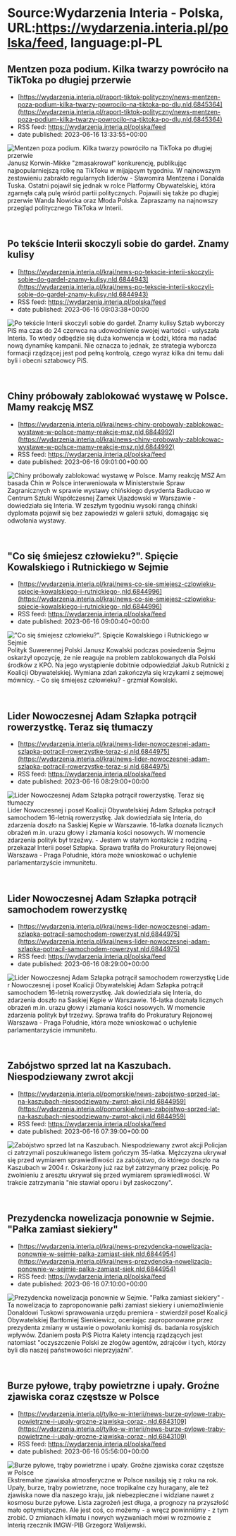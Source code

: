 # Source:Wydarzenia Interia - Polska, URL:https://wydarzenia.interia.pl/polska/feed, language:pl-PL

## Mentzen poza podium. Kilka twarzy powróciło na TikToka po długiej przerwie
 - [https://wydarzenia.interia.pl/raport-tiktok-polityczny/news-mentzen-poza-podium-kilka-twarzy-powrocilo-na-tiktoka-po-dlu,nId,6845364](https://wydarzenia.interia.pl/raport-tiktok-polityczny/news-mentzen-poza-podium-kilka-twarzy-powrocilo-na-tiktoka-po-dlu,nId,6845364)
 - RSS feed: https://wydarzenia.interia.pl/polska/feed
 - date published: 2023-06-16 13:33:55+00:00

<p><a href="https://wydarzenia.interia.pl/raport-tiktok-polityczny/news-mentzen-poza-podium-kilka-twarzy-powrocilo-na-tiktoka-po-dlu,nId,6845364"><img align="left" alt="Mentzen poza podium. Kilka twarzy powróciło na TikToka po długiej przerwie" src="https://i.iplsc.com/mentzen-poza-podium-kilka-twarzy-powrocilo-na-tiktoka-po-dlu/000HADDI2PFXJSFP-C321.jpg" /></a>Janusz Korwin-Mikke &quot;zmasakrował&quot; konkurencję, publikując najpopularniejszą rolkę na TikToku w mijającym tygodniu. W najnowszym zestawieniu zabrakło regularnych liderów - Sławomira Mentzena i Donalda Tuska. Ostatni pojawił się jednak w rolce Platformy Obywatelskiej, która zgarnęła całą pulę wśród partii politycznych. Pojawili się także po długiej przerwie Wanda Nowicka oraz Młoda Polska. Zapraszamy na najnowszy przegląd politycznego TikToka w Interii.</p><br clear="all" />

## Po tekście Interii skoczyli sobie do gardeł. Znamy kulisy
 - [https://wydarzenia.interia.pl/kraj/news-po-tekscie-interii-skoczyli-sobie-do-gardel-znamy-kulisy,nId,6844943](https://wydarzenia.interia.pl/kraj/news-po-tekscie-interii-skoczyli-sobie-do-gardel-znamy-kulisy,nId,6844943)
 - RSS feed: https://wydarzenia.interia.pl/polska/feed
 - date published: 2023-06-16 09:03:38+00:00

<p><a href="https://wydarzenia.interia.pl/kraj/news-po-tekscie-interii-skoczyli-sobie-do-gardel-znamy-kulisy,nId,6844943"><img align="left" alt="Po tekście Interii skoczyli sobie do gardeł. Znamy kulisy" src="https://i.iplsc.com/po-tekscie-interii-skoczyli-sobie-do-gardel-znamy-kulisy/000HABMRAS7I3V7A-C321.jpg" /></a>Sztab wyborczy PiS ma czas do 24 czerwca na udowodnienie swojej wartości - usłyszała Interia. To wtedy odbędzie się duża konwencja w Łodzi, która ma nadać nową dynamikę kampanii. Nie oznacza to jednak, że strategia wyborcza formacji rządzącej jest pod pełną kontrolą, czego wyraz kilka dni temu dali byli i obecni sztabowcy PiS. </p><br clear="all" />

## Chiny próbowały zablokować wystawę w Polsce. Mamy reakcję MSZ
 - [https://wydarzenia.interia.pl/kraj/news-chiny-probowaly-zablokowac-wystawe-w-polsce-mamy-reakcje-msz,nId,6844992](https://wydarzenia.interia.pl/kraj/news-chiny-probowaly-zablokowac-wystawe-w-polsce-mamy-reakcje-msz,nId,6844992)
 - RSS feed: https://wydarzenia.interia.pl/polska/feed
 - date published: 2023-06-16 09:01:00+00:00

<p><a href="https://wydarzenia.interia.pl/kraj/news-chiny-probowaly-zablokowac-wystawe-w-polsce-mamy-reakcje-msz,nId,6844992"><img align="left" alt="Chiny próbowały zablokować wystawę w Polsce. Mamy reakcję MSZ" src="https://i.iplsc.com/chiny-probowaly-zablokowac-wystawe-w-polsce-mamy-reakcje-msz/000HABR845CAGGW8-C321.jpg" /></a>Ambasada Chin w Polsce interweniowała w Ministerstwie Spraw Zagranicznych w sprawie wystawy chińskiego dysydenta Badiucao w Centrum Sztuki Współczesnej Zamek Ujazdowski w Warszawie - dowiedziała się Interia. W zeszłym tygodniu wysoki rangą chiński dyplomata pojawił się bez zapowiedzi w galerii sztuki, domagając się odwołania wystawy. </p><br clear="all" />

## "Co się śmiejesz człowieku?". Spięcie Kowalskiego i Rutnickiego w Sejmie
 - [https://wydarzenia.interia.pl/kraj/news-co-sie-smiejesz-czlowieku-spiecie-kowalskiego-i-rutnickiego-,nId,6844996](https://wydarzenia.interia.pl/kraj/news-co-sie-smiejesz-czlowieku-spiecie-kowalskiego-i-rutnickiego-,nId,6844996)
 - RSS feed: https://wydarzenia.interia.pl/polska/feed
 - date published: 2023-06-16 09:00:40+00:00

<p><a href="https://wydarzenia.interia.pl/kraj/news-co-sie-smiejesz-czlowieku-spiecie-kowalskiego-i-rutnickiego-,nId,6844996"><img align="left" alt="&quot;Co się śmiejesz człowieku?&quot;. Spięcie Kowalskiego i Rutnickiego w Sejmie" src="https://i.iplsc.com/co-sie-smiejesz-czlowieku-spiecie-kowalskiego-i-rutnickiego/000HABWA4SNVGO00-C321.jpg" /></a>Polityk Suwerennej Polski Janusz Kowalski podczas posiedzenia Sejmu oskarżył opozycję, że nie reaguje na problem zablokowanych dla Polski środków z KPO. Na jego wystąpienie dobitnie odpowiedział Jakub Rutnicki z Koalicji Obywatelskiej. Wymiana zdań zakończyła się krzykami z sejmowej mównicy. - Co się śmiejesz człowieku? - grzmiał Kowalski. </p><br clear="all" />

## Lider Nowoczesnej Adam Szłapka potrącił rowerzystkę. Teraz się tłumaczy
 - [https://wydarzenia.interia.pl/kraj/news-lider-nowoczesnej-adam-szlapka-potracil-rowerzystke-teraz-si,nId,6844975](https://wydarzenia.interia.pl/kraj/news-lider-nowoczesnej-adam-szlapka-potracil-rowerzystke-teraz-si,nId,6844975)
 - RSS feed: https://wydarzenia.interia.pl/polska/feed
 - date published: 2023-06-16 08:29:00+00:00

<p><a href="https://wydarzenia.interia.pl/kraj/news-lider-nowoczesnej-adam-szlapka-potracil-rowerzystke-teraz-si,nId,6844975"><img align="left" alt="Lider Nowoczesnej Adam Szłapka potrącił rowerzystkę. Teraz się tłumaczy" src="https://i.iplsc.com/lider-nowoczesnej-adam-szlapka-potracil-rowerzystke-teraz-si/000HABR25MRYIOWK-C321.jpg" /></a>Lider Nowoczesnej i poseł Koalicji Obywatelskiej Adam Szłapka potrącił samochodem 16-letnią rowerzystkę. Jak dowiedziała się Interia, do zdarzenia doszło na Saskiej Kępie w Warszawie. 16-latka doznała licznych obrażeń m.in. urazu głowy i złamania kości nosowych. W momencie zdarzenia polityk był trzeźwy. - Jestem w stałym kontakcie z rodziną - przekazał Interii poseł Szłapka. Sprawa trafiła do Prokuratury Rejonowej Warszawa - Praga Południe, która może wnioskować o uchylenie parlamentarzyście immunitetu.</p><br clear="all" />

## Lider Nowoczesnej Adam Szłapka potrącił samochodem rowerzystkę
 - [https://wydarzenia.interia.pl/kraj/news-lider-nowoczesnej-adam-szlapka-potracil-samochodem-rowerzyst,nId,6844975](https://wydarzenia.interia.pl/kraj/news-lider-nowoczesnej-adam-szlapka-potracil-samochodem-rowerzyst,nId,6844975)
 - RSS feed: https://wydarzenia.interia.pl/polska/feed
 - date published: 2023-06-16 08:29:00+00:00

<p><a href="https://wydarzenia.interia.pl/kraj/news-lider-nowoczesnej-adam-szlapka-potracil-samochodem-rowerzyst,nId,6844975"><img align="left" alt="Lider Nowoczesnej Adam Szłapka potrącił samochodem rowerzystkę" src="https://i.iplsc.com/lider-nowoczesnej-adam-szlapka-potracil-samochodem-rowerzyst/000HABR25MRYIOWK-C321.jpg" /></a>Lider Nowoczesnej i poseł Koalicji Obywatelskiej Adam Szłapka potrącił samochodem 16-letnią rowerzystkę. Jak dowiedziała się Interia, do zdarzenia doszło na Saskiej Kępie w Warszawie. 16-latka doznała licznych obrażeń m.in. urazu głowy i złamania kości nosowych. W momencie zdarzenia polityk był trzeźwy. Sprawa trafiła do Prokuratury Rejonowej Warszawa - Praga Południe, która może wnioskować o uchylenie parlamentarzyście immunitetu.</p><br clear="all" />

## Zabójstwo sprzed lat na Kaszubach. Niespodziewany zwrot akcji
 - [https://wydarzenia.interia.pl/pomorskie/news-zabojstwo-sprzed-lat-na-kaszubach-niespodziewany-zwrot-akcji,nId,6844959](https://wydarzenia.interia.pl/pomorskie/news-zabojstwo-sprzed-lat-na-kaszubach-niespodziewany-zwrot-akcji,nId,6844959)
 - RSS feed: https://wydarzenia.interia.pl/polska/feed
 - date published: 2023-06-16 07:39:00+00:00

<p><a href="https://wydarzenia.interia.pl/pomorskie/news-zabojstwo-sprzed-lat-na-kaszubach-niespodziewany-zwrot-akcji,nId,6844959"><img align="left" alt="Zabójstwo sprzed lat na Kaszubach. Niespodziewany zwrot akcji" src="https://i.iplsc.com/zabojstwo-sprzed-lat-na-kaszubach-niespodziewany-zwrot-akcji/000HABGYG1QMWPV8-C321.jpg" /></a>Policjanci zatrzymali poszukiwanego listem gończym 35-latka. Mężczyzna ukrywał się przed wymiarem sprawiedliwości za zabójstwo, do którego doszło na Kaszubach w 2004 r. Oskarżony już raz był zatrzymany przez policję. Po zwolnieniu z aresztu ukrywał się przed wymiarem sprawiedliwości. W trakcie zatrzymania &quot;nie stawiał oporu i był zaskoczony&quot;.</p><br clear="all" />

## Prezydencka nowelizacja ponownie w Sejmie. "Pałka zamiast siekiery"
 - [https://wydarzenia.interia.pl/kraj/news-prezydencka-nowelizacja-ponownie-w-sejmie-palka-zamiast-siek,nId,6844954](https://wydarzenia.interia.pl/kraj/news-prezydencka-nowelizacja-ponownie-w-sejmie-palka-zamiast-siek,nId,6844954)
 - RSS feed: https://wydarzenia.interia.pl/polska/feed
 - date published: 2023-06-16 07:10:00+00:00

<p><a href="https://wydarzenia.interia.pl/kraj/news-prezydencka-nowelizacja-ponownie-w-sejmie-palka-zamiast-siek,nId,6844954"><img align="left" alt="Prezydencka nowelizacja ponownie w Sejmie. &quot;Pałka zamiast siekiery&quot;" src="https://i.iplsc.com/prezydencka-nowelizacja-ponownie-w-sejmie-palka-zamiast-siek/000G86IHUI0IKD5K-C321.jpg" /></a>- Ta nowelizacja to zaproponowanie pałki zamiast siekiery i uniemożliwienie Donaldowi Tuskowi sprawowania urzędu premiera - stwierdził poseł Koalicji Obywatelskiej Bartłomiej Sienkiewicz, oceniając zaproponowane przez prezydenta zmiany w ustawie o powołaniu komisji ds. badania rosyjskich wpływów. Zdaniem posła PiS Piotra Kalety intencją rządzących jest natomiast &quot;oczyszczenie Polski ze złogów agentów, zdrajców i tych, którzy byli dla naszej państwowości nieprzyjaźni&quot;.</p><br clear="all" />

## Burze pyłowe, trąby powietrzne i upały. Groźne zjawiska coraz częstsze w Polsce
 - [https://wydarzenia.interia.pl/tylko-w-interii/news-burze-pylowe-traby-powietrzne-i-upaly-grozne-zjawiska-coraz-,nId,6843109](https://wydarzenia.interia.pl/tylko-w-interii/news-burze-pylowe-traby-powietrzne-i-upaly-grozne-zjawiska-coraz-,nId,6843109)
 - RSS feed: https://wydarzenia.interia.pl/polska/feed
 - date published: 2023-06-16 05:56:00+00:00

<p><a href="https://wydarzenia.interia.pl/tylko-w-interii/news-burze-pylowe-traby-powietrzne-i-upaly-grozne-zjawiska-coraz-,nId,6843109"><img align="left" alt="Burze pyłowe, trąby powietrzne i upały. Groźne zjawiska coraz częstsze w Polsce" src="https://i.iplsc.com/burze-pylowe-traby-powietrzne-i-upaly-grozne-zjawiska-coraz/000HA7XWPQHAXVLD-C321.jpg" /></a>Ekstremalne zjawiska atmosferyczne w Polsce nasilają się z roku na rok. Upały, burze, trąby powietrzne, noce tropikalne czy huragany, ale też zjawiska nowe dla naszego kraju, jak niebezpieczne i widziane nawet z kosmosu burze pyłowe. Lista zagrożeń jest długa, a prognozy na przyszłość mało optymistyczne. Ale jest coś, co możemy - a wręcz powinniśmy - z tym zrobić. O zmianach klimatu i nowych wyzwaniach mówi w rozmowie z Interią rzecznik IMGW-PIB Grzegorz Walijewski. </p><br clear="all" />

